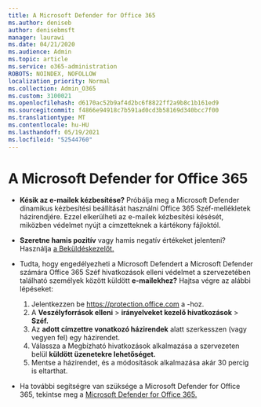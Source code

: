 ```yaml
---
title: A Microsoft Defender for Office 365
ms.author: deniseb
author: denisebmsft
manager: laurawi
ms.date: 04/21/2020
ms.audience: Admin
ms.topic: article
ms.service: o365-administration
ROBOTS: NOINDEX, NOFOLLOW
localization_priority: Normal
ms.collection: Admin_O365
ms.custom: 3100021
ms.openlocfilehash: d6170ac52b9af4d2bc6f8822ff2a9b8c1b161ed9
ms.sourcegitcommit: f4866e94918c7b591ad0cd3b58169d340bcc7f00
ms.translationtype: MT
ms.contentlocale: hu-HU
ms.lasthandoff: 05/19/2021
ms.locfileid: "52544760"
---
```

# <a name="troubleshoot-issues-with-microsoft-defender-for-office-365"></a>A Microsoft Defender for Office 365

- **Késik az e-mailek kézbesítése?** Próbálja meg a Microsoft Defender dinamikus kézbesítési beállítását használni Office 365 Széf-mellékletek házirendjére. Ezzel elkerülheti az e-mailek kézbesítési késését, miközben védelmet nyújt a címzetteknek a kártékony fájloktól.
- **Szeretne hamis pozitív** vagy hamis negatív értékeket jelenteni? Használja [a Beküldéskezelőt.](https://protection.office.com/reportsubmission)
- Tudta, hogy engedélyezheti a Microsoft Defendert a Microsoft Defender számára Office 365 Széf hivatkozások elleni védelmet a szervezetében található személyek között küldött **e-mailekhez?** Hajtsa végre az alábbi lépéseket:
    1. Jelentkezzen be https://protection.office.com a -hoz.
    2. A **Veszélyforrások elleni**  >  **irányelveket kezelő hivatkozások**  >  **Széf.**
    3. Az **adott címzettre vonatkozó házirendek** alatt szerkesszen (vagy vegyen fel) egy házirendet.
    4. Válassza a Megbízható hivatkozások alkalmazása a szervezeten belül **küldött üzenetekre lehetőséget.**
    5. Mentse a házirendet, és a módosítások alkalmazása akár 30 percig is eltarthat.

- Ha további segítségre van szüksége a Microsoft Defender for Office 365, tekintse meg a [Microsoft Defender for Office 365.](/microsoft-365/security/office-365-security/office-365-atp)